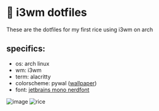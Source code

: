 # 🍚 i3wm dotfiles
These are the dotfiles for my first rice using i3wm on arch

## specifics:
- os: arch linux
- wm: i3wm
- term: alacritty
- colorscheme: pywal ([wallpaper](https://www.reddit.com/r/PixelArt/comments/rr0otj/graveyard_of_souls/))
- font: [jetbrains mono nerdfont](https://www.nerdfonts.com/)

![image](https://github.com/Profility/dotfiles/assets/72250349/87d24de9-07e5-4d99-b945-576350f8e99d)
![rice](https://github.com/Profility/dotfiles/assets/72250349/fed47d10-cf9c-4fdc-9fa3-12d3be45972b)

